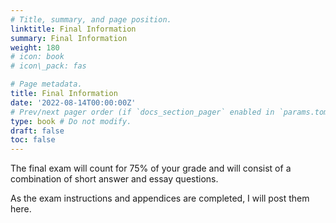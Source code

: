 ```yaml
---
# Title, summary, and page position.
linktitle: Final Information
summary: Final Information
weight: 180
# icon: book
# icon\_pack: fas

# Page metadata.
title: Final Information
date: '2022-08-14T00:00:00Z'
# Prev/next pager order (if `docs_section_pager` enabled in `params.toml`)
type: book # Do not modify.
draft: false
toc: false
---
```



The final exam will count for 75% of your grade and will consist of a combination of short answer and essay questions.

As the exam instructions and appendices are completed, I will post them here.

